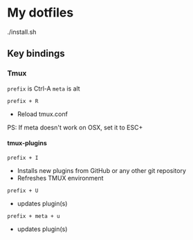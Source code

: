 # My dotfiles

./install.sh

## Key bindings

### Tmux

`prefix` is Ctrl-A
`meta` is alt

`prefix + R`
- Reload tmux.conf

PS: If meta doesn't work on OSX, set it to ESC+

#### tmux-plugins

`prefix + I`
- Installs new plugins from GitHub or any other git repository
- Refreshes TMUX environment

`prefix + U`
- updates plugin(s)

`prefix + meta + u`
- updates plugin(s)
